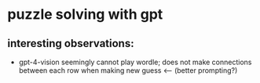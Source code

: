 # puzzle solving with gpt

## interesting observations:
- gpt-4-vision seemingly cannot play wordle; does not make connections between
each row when making new guess <-- (better prompting?)

